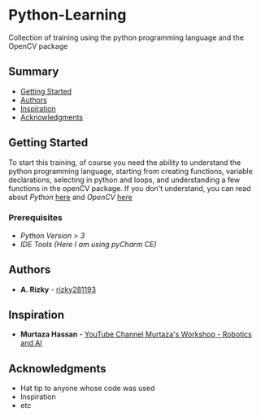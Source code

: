 # Python-Learning

Collection of training using the python programming language and the OpenCV package

## Summary

  - [Getting Started](#getting-started)
  - [Authors](#authors)
  - [Inspiration](#inspiration)
  - [Acknowledgments](#acknowledgments)

## Getting Started

To start this training, of course you need the ability to understand the python programming language, starting from creating functions, variable declarations, selecting in python and loops, and understanding a few functions in the openCV package. If you don't understand, you can read about *Python* [here](https://docs.python.org/3/) and *OpenCV* [here](https://github.com/opencv/opencv)

### Prerequisites

  - *Python Version > 3*
  - *IDE Tools (Here I am using pyCharm CE)*

## Authors

  - **A. Rizky** - [rizky281193](https://github.com/rizky281193)

## Inspiration

  - **Murtaza Hassan** - [YouTube Channel Murtaza's Workshop - Robotics and AI](https://www.youtube.com/watch?v=WQeoO7MI0Bs)

## Acknowledgments

  - Hat tip to anyone whose code was used
  - Inspiration
  - etc
